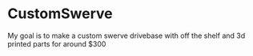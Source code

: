 # CustomSwerve
My goal is to make a custom swerve drivebase with off the shelf and 3d printed parts for around $300
